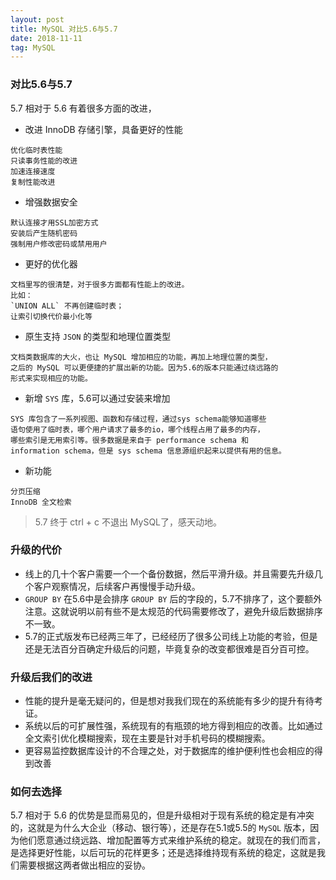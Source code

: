 ```yaml
---
layout: post
title: MySQL 对比5.6与5.7
date: 2018-11-11
tag: MySQL
---
```


### 对比5.6与5.7
 5.7 相对于 5.6 有着很多方面的改进，

- 改进 InnoDB 存储引擎，具备更好的性能

```
优化临时表性能
只读事务性能的改进
加速连接速度
复制性能改进
```

- 增强数据安全

```
默认连接才用SSL加密方式
安装后产生随机密码
强制用户修改密码或禁用用户
```

- 更好的优化器

```
文档里写的很清楚，对于很多方面都有性能上的改进。
比如：
`UNION ALL` 不再创建临时表；
让索引切换代价最小化等
```

- 原生支持 `JSON` 的类型和地理位置类型

```
文档类数据库的大火，也让 MySQL 增加相应的功能，再加上地理位置的类型，
之后的 MySQL 可以更便捷的扩展出新的功能。因为5.6的版本只能通过绕远路的
形式来实现相应的功能。
```

- 新增 `SYS` 库，5.6可以通过安装来增加

```
SYS 库包含了一系列视图、函数和存储过程，通过sys schema能够知道哪些
语句使用了临时表，哪个用户请求了最多的io，哪个线程占用了最多的内存，
哪些索引是无用索引等。很多数据是来自于 performance schema 和
information schema，但是 sys schema 信息源组织起来以提供有用的信息。
```

- 新功能

```
分页压缩
InnoDB 全文检索
```

> 5.7 终于 ctrl + c 不退出 MySQL了，感天动地。

### 升级的代价
- 线上的几十个客户需要一个一个备份数据，然后平滑升级。并且需要先升级几个客户观察情况，后续客户再慢慢手动升级。
- `GROUP BY` 在5.6中是会排序 `GROUP BY` 后的字段的，5.7不排序了，这个要额外注意。这就说明以前有些不是太规范的代码需要修改了，避免升级后数据排序不一致。
- 5.7的正式版发布已经两三年了，已经经历了很多公司线上功能的考验，但是还是无法百分百确定升级后的问题，毕竟复杂的改变都很难是百分百可控。

### 升级后我们的改进
- 性能的提升是毫无疑问的，但是想对我我们现在的系统能有多少的提升有待考证。
- 系统以后的可扩展性强，系统现有的有瓶颈的地方得到相应的改善。比如通过全文索引优化模糊搜索，现在主要是针对手机号码的模糊搜索。
- 更容易监控数据库设计的不合理之处，对于数据库的维护便利性也会相应的得到改善

### 如何去选择
5.7 相对于 5.6 的优势是显而易见的，但是升级相对于现有系统的稳定是有冲突的，这就是为什么大企业（移动、银行等），还是存在5.1或5.5的 `MySQL` 版本，因为他们愿意通过绕远路、增加配置等方式来维护系统的稳定。就现在的我们而言，是选择更好性能，以后可玩的花样更多；还是选择维持现有系统的稳定，这就是我们需要根据这两者做出相应的妥协。
